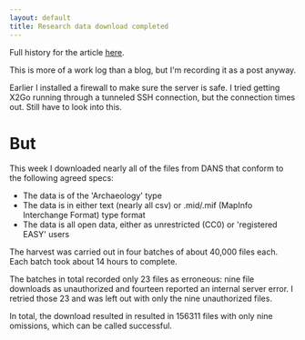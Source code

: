 ```yaml
---
layout: default
title: Research data download completed
---
```

Full history for the article [here](https://github.com/reinvantveer/reinvantveer.github.io/commits/master/_posts/2017-04-21-research-data-download-complete.md).

This is more of a work log than a blog, but I'm recording it as a post anyway. 

Earlier I installed a firewall to make sure the server is safe. I tried getting X2Go running through a tunneled SSH connection, but the connection times out. Still have to look into this.

# But
This week I downloaded nearly all of the files from DANS that conform to the following agreed specs:

- The data is of the 'Archaeology' type
- The data is in either text (nearly all csv) or .mid/.mif (MapInfo Interchange Format) type format
- The data is all open data, either as unrestricted (CC0) or 'registered EASY' users

The harvest was carried out in four batches of about 40,000 files each. Each batch took about 14 hours to complete.
 
The batches in total recorded only 23 files as erroneous: nine file downloads as unauthorized and fourteen reported an internal server error. I retried those 23 and was left out with only the nine unauthorized files. 

In total, the download resulted in resulted in 156311 files with only nine omissions, which can be called successful.



